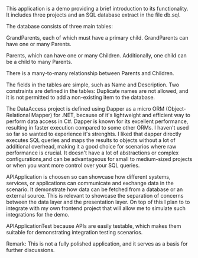 This application is a demo providing a brief introduction to its functionality. It includes three projects and an SQL database extract in the file db.sql.

The database consists of three main tables:

GrandParents, each of which must have a primary child. GrandParents can have one or many Parents.

Parents, which can have one or many Children. Additionally, one child can be a child to many Parents.

There is a many-to-many relationship between Parents and Children.

The fields in the tables are simple, such as Name and Description. Two constraints are defined in the tables: Duplicate names are not allowed, and it is not permitted to add a non-existing item to the database.

The DataAccess project is defined using Dapper as a micro ORM (Object-Relational Mapper) for .NET, because of it's lightweight and efficient way to perform data access in C#. Dapper is known for its excellent performance, resulting in faster execution compared to some other ORMs. I haven't used so far so wanted to experience it's strenghts. I liked that dapper directly executes SQL queries and maps the results to objects without a lot of additional overhead, making it a good choice for scenarios where raw performance is crucial. It doesn't have a lot of abstractions or complex configurations,and can be advantageous for small to medium-sized projects or when you want more control over your SQL queries.

APIApplication is choosen so can showcase how different systems, services, or applications can communicate and exchange data in the scenario. It demonstrate how data can be fetched from a database or an external source. This is relevant to showcase the separation of concerns between the data layer and the presentation layer. On top of this I plan to to integrate with my own frontend project that will allow me to simulate such integrations for the demo. 

APIApplicationTest because APIs are easily testable, which makes them suitable for demonstrating integration testing scenarios.

Remark: This is not a fully polished application, and it serves as a basis for further discussions.

